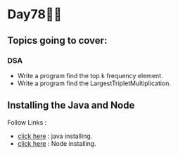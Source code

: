 # Day78🧑‍💻
## Topics going to cover: 
### DSA
- Write a program find the top k frequency element.
- Write a program find the LargestTripletMultiplication.

## Installing the Java and Node 
Follow Links : 
- [click here](https://www.java.com/en/download/help/download_options.html) : java installing.
- [click here](https://nodejs.org/en/download) : Node installing.
